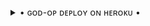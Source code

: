 <details>

   <summary> • ɢᴏᴅ-ᴏᴘ ᴅᴇᴘʟᴏʏ ᴏɴ ʜᴇʀᴏᴋᴜ • </summary>
  
   [![ɢᴏᴅ-ᴏᴘ ᴅᴇᴘʟᴏʏ ᴏɴ ʜᴇʀᴏᴋᴜ](https://telegra.ph/file/08a5667988d3b8e3f09dc.jpg)](https://heroku.com/deploy?template=https://github.com/heaven2hellx/ANKITBOT)


</details>
